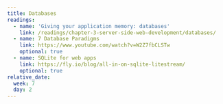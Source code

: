 ```yaml
---
title: Databases
readings:
  - name: 'Giving your application memory: databases'
    link: /readings/chapter-3-server-side-web-development/databases/
  - name: 7 Database Paradigms
    link: https://www.youtube.com/watch?v=W2Z7fbCLSTw
    optional: true
  - name: SQLite for web apps
    link: https://fly.io/blog/all-in-on-sqlite-litestream/
    optional: true
relative_date:
  week: 7
  day: 2
---
```

